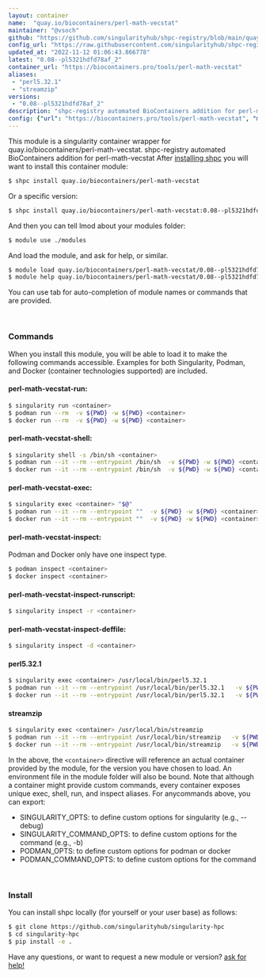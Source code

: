 ```yaml
---
layout: container
name:  "quay.io/biocontainers/perl-math-vecstat"
maintainer: "@vsoch"
github: "https://github.com/singularityhub/shpc-registry/blob/main/quay.io/biocontainers/perl-math-vecstat/container.yaml"
config_url: "https://raw.githubusercontent.com/singularityhub/shpc-registry/main/quay.io/biocontainers/perl-math-vecstat/container.yaml"
updated_at: "2022-11-12 01:06:43.866778"
latest: "0.08--pl5321hdfd78af_2"
container_url: "https://biocontainers.pro/tools/perl-math-vecstat"
aliases:
 - "perl5.32.1"
 - "streamzip"
versions:
 - "0.08--pl5321hdfd78af_2"
description: "shpc-registry automated BioContainers addition for perl-math-vecstat"
config: {"url": "https://biocontainers.pro/tools/perl-math-vecstat", "maintainer": "@vsoch", "description": "shpc-registry automated BioContainers addition for perl-math-vecstat", "latest": {"0.08--pl5321hdfd78af_2": "sha256:7f8faf33e165316dd4f463938d596785b209996db37236baff361b59ac24926c"}, "tags": {"0.08--pl5321hdfd78af_2": "sha256:7f8faf33e165316dd4f463938d596785b209996db37236baff361b59ac24926c"}, "docker": "quay.io/biocontainers/perl-math-vecstat", "aliases": {"perl5.32.1": "/usr/local/bin/perl5.32.1", "streamzip": "/usr/local/bin/streamzip"}}
---
```


This module is a singularity container wrapper for quay.io/biocontainers/perl-math-vecstat.
shpc-registry automated BioContainers addition for perl-math-vecstat
After [installing shpc](#install) you will want to install this container module:


```bash
$ shpc install quay.io/biocontainers/perl-math-vecstat
```

Or a specific version:

```bash
$ shpc install quay.io/biocontainers/perl-math-vecstat:0.08--pl5321hdfd78af_2
```

And then you can tell lmod about your modules folder:

```bash
$ module use ./modules
```

And load the module, and ask for help, or similar.

```bash
$ module load quay.io/biocontainers/perl-math-vecstat/0.08--pl5321hdfd78af_2
$ module help quay.io/biocontainers/perl-math-vecstat/0.08--pl5321hdfd78af_2
```

You can use tab for auto-completion of module names or commands that are provided.

<br>

### Commands

When you install this module, you will be able to load it to make the following commands accessible.
Examples for both Singularity, Podman, and Docker (container technologies supported) are included.

#### perl-math-vecstat-run:

```bash
$ singularity run <container>
$ podman run --rm  -v ${PWD} -w ${PWD} <container>
$ docker run --rm  -v ${PWD} -w ${PWD} <container>
```

#### perl-math-vecstat-shell:

```bash
$ singularity shell -s /bin/sh <container>
$ podman run --it --rm --entrypoint /bin/sh  -v ${PWD} -w ${PWD} <container>
$ docker run --it --rm --entrypoint /bin/sh  -v ${PWD} -w ${PWD} <container>
```

#### perl-math-vecstat-exec:

```bash
$ singularity exec <container> "$@"
$ podman run --it --rm --entrypoint ""  -v ${PWD} -w ${PWD} <container> "$@"
$ docker run --it --rm --entrypoint ""  -v ${PWD} -w ${PWD} <container> "$@"
```

#### perl-math-vecstat-inspect:

Podman and Docker only have one inspect type.

```bash
$ podman inspect <container>
$ docker inspect <container>
```

#### perl-math-vecstat-inspect-runscript:

```bash
$ singularity inspect -r <container>
```

#### perl-math-vecstat-inspect-deffile:

```bash
$ singularity inspect -d <container>
```


#### perl5.32.1

```bash
$ singularity exec <container> /usr/local/bin/perl5.32.1
$ podman run --it --rm --entrypoint /usr/local/bin/perl5.32.1   -v ${PWD} -w ${PWD} <container> -c " $@"
$ docker run --it --rm --entrypoint /usr/local/bin/perl5.32.1   -v ${PWD} -w ${PWD} <container> -c " $@"
```


#### streamzip

```bash
$ singularity exec <container> /usr/local/bin/streamzip
$ podman run --it --rm --entrypoint /usr/local/bin/streamzip   -v ${PWD} -w ${PWD} <container> -c " $@"
$ docker run --it --rm --entrypoint /usr/local/bin/streamzip   -v ${PWD} -w ${PWD} <container> -c " $@"
```



In the above, the `<container>` directive will reference an actual container provided
by the module, for the version you have chosen to load. An environment file in the
module folder will also be bound. Note that although a container
might provide custom commands, every container exposes unique exec, shell, run, and
inspect aliases. For anycommands above, you can export:

 - SINGULARITY_OPTS: to define custom options for singularity (e.g., --debug)
 - SINGULARITY_COMMAND_OPTS: to define custom options for the command (e.g., -b)
 - PODMAN_OPTS: to define custom options for podman or docker
 - PODMAN_COMMAND_OPTS: to define custom options for the command

<br>

### Install

You can install shpc locally (for yourself or your user base) as follows:

```bash
$ git clone https://github.com/singularityhub/singularity-hpc
$ cd singularity-hpc
$ pip install -e .
```

Have any questions, or want to request a new module or version? [ask for help!](https://github.com/singularityhub/singularity-hpc/issues)